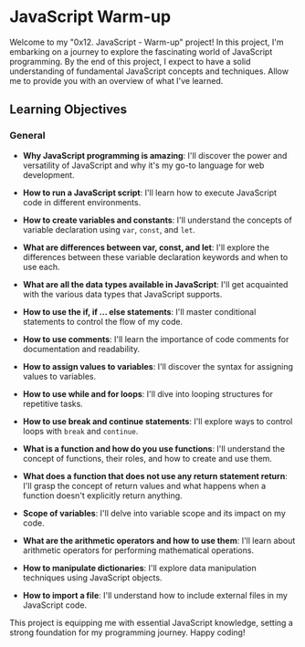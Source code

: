 # JavaScript Warm-up

Welcome to my "0x12. JavaScript - Warm-up" project! In this project, I'm embarking on a journey to explore the fascinating world of JavaScript programming. By the end of this project, I expect to have a solid understanding of fundamental JavaScript concepts and techniques. Allow me to provide you with an overview of what I've learned.

## Learning Objectives

### General
- **Why JavaScript programming is amazing**: I'll discover the power and versatility of JavaScript and why it's my go-to language for web development.

- **How to run a JavaScript script**: I'll learn how to execute JavaScript code in different environments.

- **How to create variables and constants**: I'll understand the concepts of variable declaration using `var`, `const`, and `let`.

- **What are differences between var, const, and let**: I'll explore the differences between these variable declaration keywords and when to use each.

- **What are all the data types available in JavaScript**: I'll get acquainted with the various data types that JavaScript supports.

- **How to use the if, if ... else statements**: I'll master conditional statements to control the flow of my code.

- **How to use comments**: I'll learn the importance of code comments for documentation and readability.

- **How to assign values to variables**: I'll discover the syntax for assigning values to variables.

- **How to use while and for loops**: I'll dive into looping structures for repetitive tasks.

- **How to use break and continue statements**: I'll explore ways to control loops with `break` and `continue`.

- **What is a function and how do you use functions**: I'll understand the concept of functions, their roles, and how to create and use them.

- **What does a function that does not use any return statement return**: I'll grasp the concept of return values and what happens when a function doesn't explicitly return anything.

- **Scope of variables**: I'll delve into variable scope and its impact on my code.

- **What are the arithmetic operators and how to use them**: I'll learn about arithmetic operators for performing mathematical operations.

- **How to manipulate dictionaries**: I'll explore data manipulation techniques using JavaScript objects.

- **How to import a file**: I'll understand how to include external files in my JavaScript code.

This project is equipping me with essential JavaScript knowledge, setting a strong foundation for my programming journey. Happy coding!